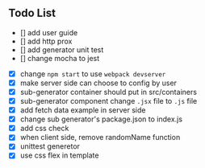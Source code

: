 ## Todo List

- [] add user guide
- [] add http prox
- [] add generator unit test
- [] change mocha to jest
- [x] change `npm start` to use `webpack devserver`
- [x] make server side can choose to config by user
- [x] sub-generator container should put in src/containers
- [x] sub-generator component change `.jsx` file to `.js` file
- [x] add fetch data example in server side
- [x] change sub generator's package.json to index.js
- [x] add css check
- [x] when client side, remove randomName function
- [x] unittest generetor
- [x] use css flex in template
